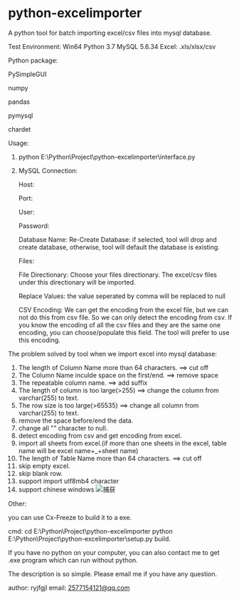 # python-excelimporter
A python tool for batch importing excel/csv files into mysql database.

Test Environment:
Win64
Python 3.7
MySQL 5.6.34
Excel: .xls/xlsx/csv

Python package:

PySimpleGUI

numpy

pandas

pymysql

chardet


Usage:

1. python E:\Python\Project\python-excelimporter\interface.py

2. MySQL Connection:

   Host: 
   
   Port: 
   
   User: 
   
   Password: 
   
   Database Name:
   Re-Create Database: if selected, tool will drop and create database, otherwise, tool will default the database is existing.
   
   Files:
   
   File Directionary: Choose your files directionary. The excel/csv files under this directionary will be imported.
   
   Replace Values: the value seperated by comma will be replaced to null
   
   CSV Encoding: We can get the encoding from the excel file, but we can not do this from csv file. So we can only detect the encoding from csv. 
		If you know the encoding of all the csv files and they are the same one encoding, you can choose/populate this field. The tool will prefer to use this encoding.
   


The problem solved by tool when we import excel into mysql database:

1. The length of Column Name more than 64 characters. ==> cut off
2. The Column Name inculde space on the first/end. ==> remove space
3. The repeatable column name. ==> add suffix
4. The length of column is too large(>255) ==> change the column from varchar(255) to text.
5. The row size is too large(>65535) ==> change all column from varchar(255) to text.
6. remove the space before/end the data.
7. change all "" character to null.
8. detect encoding from csv and get encoding from excel.
9. import all sheets from excel.(if more than one sheets in the excel, table name will be excel name+_+sheet name)
10. The length of Table Name more than 64 characters. ==> cut off
11. skip empty excel.
12. skip blank row.
13. support import utf8mb4 character
14. support chinese windows
![捕获](https://user-images.githubusercontent.com/39375647/118388819-386dda00-b659-11eb-99a7-37faf01a0baf.PNG)

Other:

you can use Cx-Freeze to build it to a exe.

cmd: cd E:\Python\Project\python-excelimporter
python E:\Python\Project\python-excelimporter\setup.py build.

If you have no python on your computer, you can also contact me to get .exe program which can run without python.

The description is so simple. Please email me if you have any question.


author: ryjfgjl
email: 2577154121@qq.com

